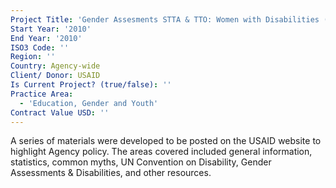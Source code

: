 ```yaml
---
Project Title: 'Gender Assesments STTA & TTO: Women with Disabilities (TDY 98)'
Start Year: '2010'
End Year: '2010'
ISO3 Code: ''
Region: ''
Country: Agency-wide
Client/ Donor: USAID
Is Current Project? (true/false): ''
Practice Area:
  - 'Education, Gender and Youth'
Contract Value USD: ''
---
```

A series of materials were developed to be posted on the USAID website to highlight Agency policy. The areas covered included general information, statistics, common myths, UN Convention on Disability, Gender Assessments & Disabilities, and other resources.